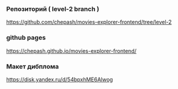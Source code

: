### Репозиторий ( level-2 branch )

https://github.com/chepash/movies-explorer-frontend/tree/level-2

### github pages

https://chepash.github.io/movies-explorer-frontend/

### Макет дибплома

https://disk.yandex.ru/d/54bpxhME6Alwog
